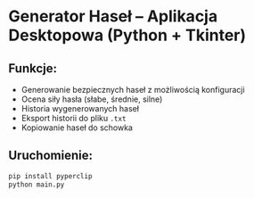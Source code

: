 # Generator Haseł – Aplikacja Desktopowa (Python + Tkinter)

## Funkcje:
- Generowanie bezpiecznych haseł z możliwością konfiguracji
- Ocena siły hasła (słabe, średnie, silne)
- Historia wygenerowanych haseł
- Eksport historii do pliku `.txt`
- Kopiowanie haseł do schowka

## Uruchomienie:

```bash
pip install pyperclip
python main.py
